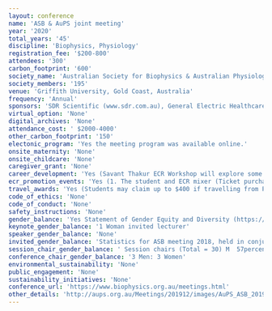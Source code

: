 ```yaml
---
layout: conference 
name: 'ASB & AuPS joint meeting'
year: '2020'
total_years: '45'
discipline: 'Biophysics, Physiology'
registration_fee: '$200-800'
attendees: '300'
carbon_footprint: '600'
society_name: 'Australian Society for Biophysics & Australian Physiological Society'
society_members: '195'
venue: 'Griffith University, Gold Coast, Australia'
frequency: 'Annual'
sponsors: 'SDR Scientific (www.sdr.com.au), General Electric Healthcare Life Sciences(GE), ADInstruments, AURORAScientific, APAC Scientific, Australian National University, MAWA (Medical Advances without animals), JGP (Journal of General Physiology)'
virtual_option: 'None'
digital_archives: 'None'
attendance_cost: ' $2000-4000'
other_carbon_footprint: '150'
electonic_program: 'Yes the meeting program was available online.'
onsite_maternity: 'None'
onsite_childcare: 'None'
caregiver_grant: 'None'
career_development: 'Yes (Savant Thakur ECR Workshop will explore some professional and personal adversities that we must overcome in the physiology research field. As students and ECRs, we often have high expectations of what success in the field requires - including high impact papers, grants, and competitive post-docs. In this workshop, we will spend some time discussing how to manage expectations and some strategies to approach our career planning.)'
ecr_promotion_events: 'Yes (1. The student and ECR mixer (Ticket purchase required)  2. Student and ECR Awards, Prizes & Travel Grants)'
travel_awards: 'Yes (Students may claim up to $400 if travelling from Perth, up to $100 if travelling from Sydney, or up to $250 if travelling from Adelaide, Brisbane, Gold Coast, Hobart, Melbourne or other regions.)'
code_of_ethics: 'None'
code_of_conduct: 'None'
safety_instructions: 'None'
gender_balance: 'Yes Statement of Gender Equity and Diversity (https://www.biophysics.org.au/meetings.html)'
keynote_gender_balance: '1 Woman invited lecturer'
speaker_gender_balance: 'None'
invited_gender_balance: 'Statistics for ASB meeting 2018, held in conjunction with the Asian Biophysics Association                                                                Male              Female  Invited speakers (Total = 46)           48percent (M)                 52percent(F)  Speakers selected from abstracts(Total = 40) 65percent(M)                  35percent(F) '
session_chair_gender_balance: ' Session chairs (Total = 30) M  57percent: W  43percent'
conference_chair_gender_balance: '3 Men: 3 Women'
environmental_sustainability: 'None'
public_engagement: 'None'
sustainability_initiatives: 'None'
conference_url: 'https://www.biophysics.org.au/meetings.html'
other_details: 'http://aups.org.au/Meetings/201912/images/AuPS_ASB_2019percent20Conferencepercent20handbook.pdf https://link.springer.com/article/10.1007/s12551-019-00519-0'
---
```

